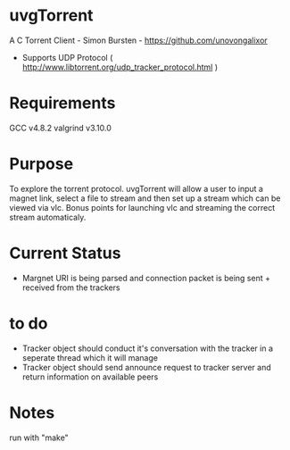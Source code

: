 # uvgTorrent

A C Torrent Client - Simon Bursten - https://github.com/unovongalixor
- Supports UDP Protocol ( http://www.libtorrent.org/udp_tracker_protocol.html )

# Requirements

GCC v4.8.2
valgrind v3.10.0

# Purpose

To explore the torrent protocol. uvgTorrent will allow a user to input a magnet link, select a file to stream and then set up a stream which can be viewed via vlc. Bonus points for launching vlc and streaming the correct stream automaticaly.

# Current Status

- Margnet URI is being parsed and connection packet is being sent + received from the trackers

# to do

- Tracker object should conduct it's conversation with the tracker in a seperate thread which it will manage
- Tracker object should send announce request to tracker server and return information on available peers

# Notes

run with "make"
